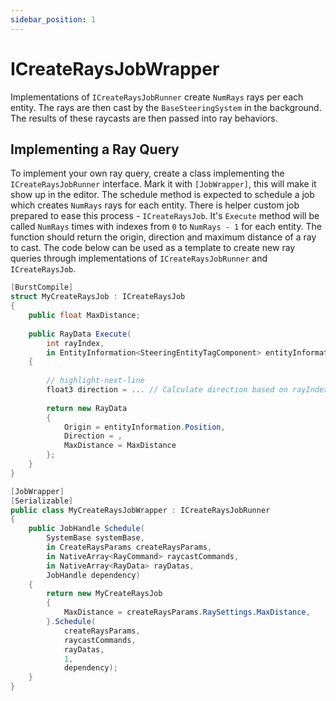 ```yaml
---
sidebar_position: 1
---
```


# ICreateRaysJobWrapper

Implementations of `ICreateRaysJobRunner` create `NumRays` rays per each entity. The rays are then cast by the `BaseSteeringSystem` in the background. The results of these raycasts are then passed into ray behaviors. 

## Implementing a Ray Query

To implement your own ray query, create a class implementing the `ICreateRaysJobRunner` interface. Mark it with `[JobWrapper]`, this will make it show up in the editor. The schedule method is expected to schedule a job which creates `NumRays` rays for each entity. There is helper custom job prepared to ease this process - `ICreateRaysJob`. It's `Execute` method will be called `NumRays` times with indexes from `0` to `NumRays - 1` for each entity. The function should return the origin, direction and maximum distance of a ray to cast. The code below can be used as a template to create new ray queries through implementations of `ICreateRaysJobRunner` and `ICreateRaysJob`.

```csharp title="MyNeighborQueryJobWrapper.cs"
[BurstCompile]
struct MyCreateRaysJob : ICreateRaysJob
{
    public float MaxDistance;
		
    public RayData Execute(
        int rayIndex,
        in EntityInformation<SteeringEntityTagComponent> entityInformation)
    {
        
        // highlight-next-line
        float3 direction = ... // Calculate direction based on rayIndex
			
        return new RayData
        {
            Origin = entityInformation.Position,
            Direction = ,
            MaxDistance = MaxDistance
        };
    }
}

[JobWrapper]
[Serializable]
public class MyCreateRaysJobWrapper : ICreateRaysJobRunner
{
    public JobHandle Schedule(
        SystemBase systemBase,
        in CreateRaysParams createRaysParams,
        in NativeArray<RayCommand> raycastCommands,
        in NativeArray<RayData> rayDatas,
        JobHandle dependency)
    {
        return new MyCreateRaysJob
        {
            MaxDistance = createRaysParams.RaySettings.MaxDistance,
        }.Schedule(
            createRaysParams,
            raycastCommands,
            rayDatas,
            1,
            dependency);
    }
}
```